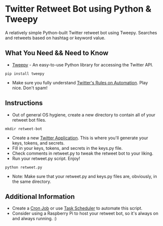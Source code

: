 # Twitter Retweet Bot using Python & Tweepy
A relatively simple Python-built Twitter retweet bot using Tweepy. Searches and retweets based on hashtag or keyword value.

What You Need && Need to Know
----------

* [Tweepy](http://www.tweepy.org/) - An easy-to-use Python library for accessing the Twitter API.

`pip install tweepy`

* Make sure you fully understand [Twitter's Rules on Automation](https://support.twitter.com/articles/76915). Play nice. Don't spam! 

Instructions
----------

* Out of general OS hygiene, create a new directory to contain all of your retweet bot files.

`mkdir retweet-bot`

* Create a new [Twitter Application](https://apps.twitter.com/app/new). This is where you'll generate your keys, tokens, and secrets.
* Fill in your keys, tokens, and secrets in the keys.py file.
* Check comments in retweet.py to tweak the retweet bot to your liking.
* Run your retweet.py script. Enjoy! 

`python retweet.py`

* Note: Make sure that your retweet.py and keys.py files are, obviously, in the same directory.

Additional Information
----------
* Create a [Cron Job](https://code.tutsplus.com/tutorials/scheduling-tasks-with-cron-jobs--net-8800) or use [Task Scheduler](https://technet.microsoft.com/en-us/library/cc748993(v=ws.11).aspx) to automate this script.
* Consider using a Raspberry Pi to host your retweet bot, so it's always on and always running. :)
